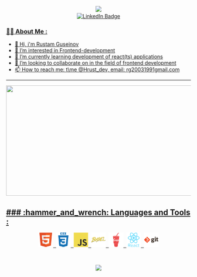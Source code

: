 

<div id="header" align="center">
  <img src="https://media.giphy.com/media/M9gbBd9nbDrOTu1Mqx/giphy.gif" width="100"/>
</div>

<div id="badges" align="center">
  <a href="https://vk.com/rustamguseinov">
    <img src="https://img.shields.io/badge/VK-blue?style=for-the-badge&logo=linkedin&logoColor=white" alt="LinkedIn Badge"/>
</div>

### :woman_technologist: About Me :
- 👋 Hi, i'm Rustam Guseinov
- 👀 I’m interested in Frontend-development
- 🌱 I’m currently learning development of react(ts) applications
- 💞️ I’m looking to collaborate on in the field of frontend development
- 📫 How to reach me: t\me @Hrust_dev, email: rg20031991gmail.com
---

<div align="center">
  <img src="https://media.giphy.com/media/pjzDQopYUV63qM6tam/giphy.gif" width="600" height="300"/>
</div>

<h2>### :hammer_and_wrench: Languages and Tools : </h2 text-align="center">
<div align="center">
  <img src="https://github.com/devicons/devicon/blob/master/icons/html5/html5-original.svg" title="HTML5" alt="HTML" width="40" height="40"/>&nbsp;
  <img src="https://github.com/devicons/devicon/blob/master/icons/css3/css3-plain-wordmark.svg"  title="CSS3" alt="CSS" width="40" height="40"/>&nbsp;
  <img src="https://github.com/devicons/devicon/blob/master/icons/javascript/javascript-original.svg" title="JavaScript" alt="JavaScript" width="40" height="40"/>&nbsp;
  <img src="https://github.com/devicons/devicon/blob/master/icons/babel/babel-original.svg" title="Babel" alt="Babel" width="40" height="40"/>&nbsp;
  <img src="https://github.com/devicons/devicon/blob/master/icons/gulp/gulp-plain.svg" title="Gulp" alt="Gulp" width="40" height="40"/>&nbsp;
  <img src="https://github.com/devicons/devicon/blob/master/icons/react/react-original-wordmark.svg" title="React" alt="React" width="40" height="40"/>&nbsp;
  <img src="https://github.com/devicons/devicon/blob/master/icons/git/git-original-wordmark.svg" title="Git" **alt="Git" width="40" height="40"/>
</div>

<br /><div id="header" align="center">
  <img src="https://media.giphy.com/media/fwbZnTftCXVocKzfxR/giphy.gif" width="200"/>
</div>


<!---
Rustam200391/Rustam200391 is a ✨ special ✨ repository because its `README.md` (this file) appears on your GitHub profile.
You can click the Preview link to take a look at your changes.
--->
